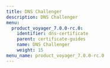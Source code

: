 ```yaml
---
title: DNS Challenger
description: DNS Challenger
menu:
  product_voyager_7.0.0-rc.0:
    identifier: dns-certificate
    parent: certificate-guides
    name: DNS Challenger
    weight: 15
menu_name: product_voyager_7.0.0-rc.0
---
```


